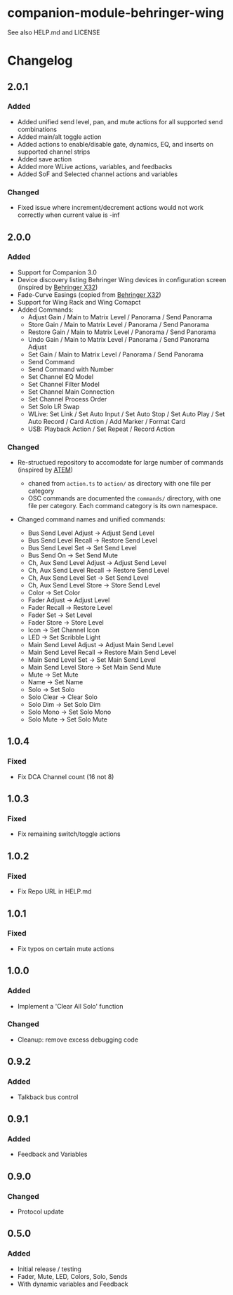 # companion-module-behringer-wing

See also HELP.md and LICENSE

# Changelog

## 2.0.1

### Added

- Added unified send level, pan, and mute actions for all supported send combinations
- Added main/alt toggle action
- Added actions to enable/disable gate, dynamics, EQ, and inserts on supported channel strips
- Added save action
- Added more WLive actions, variables, and feedbacks
- Added SoF and Selected channel actions and variables

### Changed

- Fixed issue where increment/decrement actions would not work correctly when current value is -inf

## 2.0.0

### Added

- Support for Companion 3.0
- Device discovery listing Behringer Wing devices in configuration screen (inspired by [Behringer X32](https://github.com/bitfocus/companion-module-behringer-x32/tree/master))
- Fade-Curve Easings (copied from [Behringer X32](https://github.com/bitfocus/companion-module-behringer-x32/tree/master))
- Support for Wing Rack and Wing Comapct
- Added Commands:
  - Adjust Gain / Main to Matrix Level / Panorama / Send Panorama
  - Store Gain / Main to Matrix Level / Panorama / Send Panorama
  - Restore Gain / Main to Matrix Level / Panorama / Send Panorama
  - Undo Gain / Main to Matrix Level / Panorama / Send Panorama Adjust
  - Set Gain / Main to Matrix Level / Panorama / Send Panorama
  - Send Command
  - Send Command with Number
  - Set Channel EQ Model
  - Set Channel Filter Model
  - Set Channel Main Connection
  - Set Channel Process Order
  - Set Solo LR Swap
  - WLive: Set Link / Set Auto Input / Set Auto Stop / Set Auto Play / Set Auto Record / Card Action / Add Marker / Format Card
  - USB: Playback Action / Set Repeat / Record Action

### Changed

- Re-structued repository to accomodate for large number of commands (inspired by [ATEM](https://github.com/bitfocus/companion-module-bmd-atem))

  - chaned from `action.ts` to `action/` as directory with one file per category
  - OSC commands are documented the `commands/` directory, with one file per category. Each command category is its own namespace.

- Changed command names and unified commands:
  - Bus Send Level Adjust -> Adjust Send Level
  - Bus Send Level Recall -> Restore Send Level
  - Bus Send Level Set -> Set Send Level
  - Bus Send On -> Set Send Mute
  - Ch, Aux Send Level Adjust -> Adjust Send Level
  - Ch, Aux Send Level Recall -> Restore Send Level
  - Ch, Aux Send Level Set -> Set Send Level
  - Ch, Aux Send Level Store -> Store Send Level
  - Color -> Set Color
  - Fader Adjust -> Adjust Level
  - Fader Recall -> Restore Level
  - Fader Set -> Set Level
  - Fader Store -> Store Level
  - Icon -> Set Channel Icon
  - LED -> Set Scribble Light
  - Main Send Level Adjust -> Adjust Main Send Level
  - Main Send Level Recall -> Restore Main Send Level
  - Main Send Level Set -> Set Main Send Level
  - Main Send Level Store -> Set Main Send Mute
  - Mute -> Set Mute
  - Name -> Set Name
  - Solo -> Set Solo
  - Solo Clear -> Clear Solo
  - Solo Dim -> Set Solo Dim
  - Solo Mono -> Set Solo Mono
  - Solo Mute -> Set Solo Mute

## 1.0.4

### Fixed

- Fix DCA Channel count (16 not 8)

## 1.0.3

### Fixed

- Fix remaining switch/toggle actions

## 1.0.2

### Fixed

- Fix Repo URL in HELP.md

## 1.0.1

### Fixed

- Fix typos on certain mute actions

## 1.0.0

### Added

- Implement a 'Clear All Solo' function

### Changed

- Cleanup: remove excess debugging code

## 0.9.2

### Added

- Talkback bus control

## 0.9.1

### Added

- Feedback and Variables

## 0.9.0

### Changed

- Protocol update

## 0.5.0

### Added

- Initial release / testing
- Fader, Mute, LED, Colors, Solo, Sends
- With dynamic variables and Feedback
